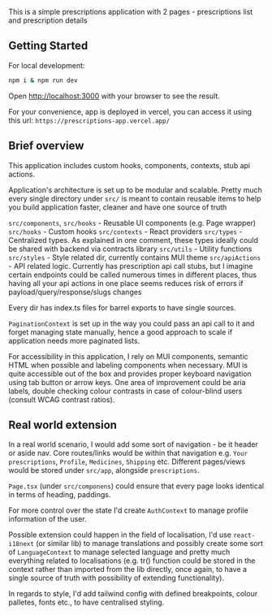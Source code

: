 This is a simple prescriptions application with 2 pages - prescriptions list and prescription details

## Getting Started

For local development:

```bash
npm i & npm run dev
```

Open [http://localhost:3000](http://localhost:3000) with your browser to see the result.

For your convenience, app is deployed in vercel, you can access it using this url:
`https://prescriptions-app.vercel.app/`

## Brief overview

This application includes custom hooks, components, contexts, stub api actions.

Application's architecture is set up to be modular and scalable. Pretty much every single directory under `src/` is meant to contain reusable items to help you build application faster, cleaner and have one source of truth

`src/components`, `src/hooks` - Reusable UI components (e.g. Page wrapper)
`src/hooks` - Custom hooks
`src/contexts` - React providers
`src/types` - Centralized types. As explained in one comment, these types ideally could be shared with backend via contracts library
`src/utils` - Utility functions
`src/styles` - Style related dir, currently contains MUI theme
`src/apiActions` - API related logic. Currently has prescription api call stubs, but I imagine certain endpoints could be called numerous times in different places, thus having all your api actions in one place seems reduces risk of errors if payload/query/response/slugs changes

Every dir has index.ts files for barrel exports to have single sources.

`PaginationContext` is set up in the way you could pass an api call to it and forget managing state manually, hence a good approach to scale if application needs more paginated lists.

For accessibility in this application, I rely on MUI components, semantic HTML when possible and labeling components when necessary. MUI is quite accessible out of the box and provides proper keyboard navigation using tab button or arrow keys. One area of improvement could be aria labels, double checking colour contrasts in case of colour-blind users (consult WCAG contrast ratios).

## Real world extension

In a real world scenario, I would add some sort of navigation - be it header or aside nav. Core routes/links would be within that navigation e.g. `Your prescriptions`, `Profile`, `Medicines`, `Shipping` etc. Different pages/views would be stored under `src/app`, alongside `prescriptions`. 

`Page.tsx` (under `src/componens`) could ensure that every page looks identical in terms of heading, paddings.

For more control over the state I'd create `AuthContext` to manage profile information of the user.

Possible extension could happen in the field of localisation, I'd use `react-i18next` (or similar lib) to manage translations and possibly create some sort of `LanguageContext` to manage selected language and pretty much everything related to localisations (e.g. tr() function could be stored in the context rather than imported from the lib directly, once again, to have a single source of truth with possibility of extending functionality).

In regards to style, I'd add tailwind config with defined breakpoints, colour palletes, fonts etc., to have centralised styling.

